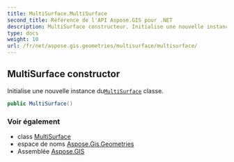 ```yaml
---
title: MultiSurface.MultiSurface
second_title: Référence de l'API Aspose.GIS pour .NET
description: MultiSurface constructeur. Initialise une nouvelle instance duMultiSurface classe.
type: docs
weight: 10
url: /fr/net/aspose.gis.geometries/multisurface/multisurface/
---
```

## MultiSurface constructor

Initialise une nouvelle instance du[`MultiSurface`](../) classe.

```csharp
public MultiSurface()
```

### Voir également

* class [MultiSurface](../)
* espace de noms [Aspose.Gis.Geometries](../../multisurface/)
* Assemblée [Aspose.GIS](../../../)


